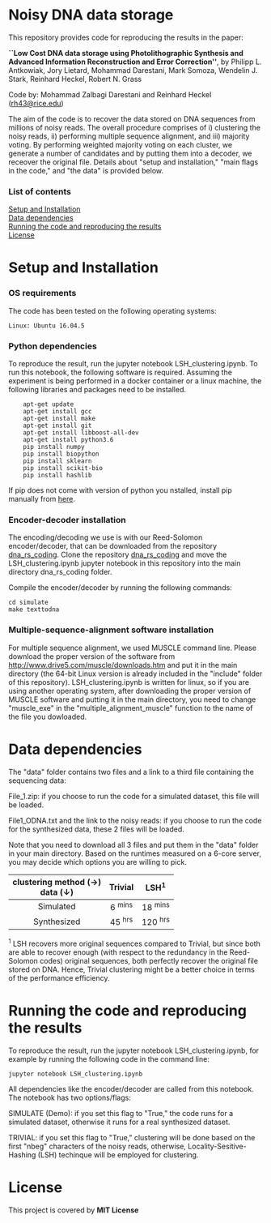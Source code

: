 # Noisy DNA data storage


This repository provides code for reproducing the results in the paper:

**``Low Cost DNA data storage using Photolithographic Synthesis and Advanced Information Reconstruction and Error Correction''**, by
Philipp L. Antkowiak, Jory Lietard, Mohammad Darestani, Mark Somoza, Wendelin J. Stark, Reinhard Heckel, Robert N. Grass

Code by: Mohammad Zalbagi Darestani and Reinhard Heckel (rh43@rice.edu)

The aim of the code is to recover the data stored on DNA sequences from millions of noisy reads. The overall procedure comprises of i) clustering the noisy reads, ii) performing multiple sequence alignment, and iii) majority voting. By performing weighted majority voting on each cluster, we generate a number of candidates and by putting them into a decoder, we receover the original file. Details about "setup and installation," "main flags in the code," and "the data" is provided below.

### List of contents
[Setup and Installation](#Setup-and-Installation) <br>
[Data dependencies](#Data-dependencies) <br>
[Running the code and reproducing the results](#Running-the-code-and-reproducing-the-results) <br>
[License](#License)

# Setup and Installation

### OS requirements
The code has been tested on the following operating systems:

	Linux: Ubuntu 16.04.5

### Python dependencies
To reproduce the result, run the jupyter notebook LSH_clustering.ipynb. To run this notebook, the following software is required. Assuming the experiment is being performed in a docker container or a linux machine, the following libraries and packages need to be installed.

        apt-get update
        apt-get install gcc
        apt-get install make
        apt-get install git
        apt-get install libboost-all-dev
        apt-get install python3.6
		pip install numpy
		pip install biopython
		pip install sklearn
		pip install scikit-bio
		pip install hashlib
		
If pip does not come with version of python you nstalled, install pip manually from [here](https://ehmatthes.github.io/pcc/chapter_12/installing_pip.html).

### Encoder-decoder installation
The encoding/decoding we use is with our Reed-Solomon encoder/decoder, that can be downloaded from the repository [dna_rs_coding](https://github.com/reinhardh/dna_rs_coding). Clone the repository [dna_rs_coding](https://github.com/reinhardh/dna_rs_coding) and move the LSH_clustering.ipynb jupyter notebook in this repository into the main directory dna_rs_coding folder.  

Compile the encoder/decoder by running the following commands:

	cd simulate
 	make texttodna

### Multiple-sequence-alignment software installation
For multiple sequence alignment, we used MUSCLE command line. Please download the proper version of the software from http://www.drive5.com/muscle/downloads.htm and put it in the main directory (the 64-bit Linux version is already included in the "include" folder of this repository). LSH_clustering.ipynb is written for linux, so if you are using another operating system, after downloading the proper version of MUSCLE software and putting it in the main directory, you need to change "muscle_exe" in the "multiple_alignment_muscle" function to the name of the file you dowloaded. 

# Data dependencies

The "data" folder contains two files and a link to a third file containing the sequencing data:

File_1.zip: if you choose to run the code for a simulated dataset, this file will be loaded.

File1_ODNA.txt and the link to the noisy reads: if you choose to run the code for the synthesized data, these 2 files will be loaded.

Note that you need to download all 3 files and put them in the "data" folder in your main directory.
Based on the runtimes measured on a 6-core server, you may decide which options you are willing to pick.

| clustering method (&#8594;) <br /> data (&#8595;)   | Trivial       	      | LSH<sup>1</sup>	   |
| :--------------------------------------------------:|:---------------------:|:------------------:|
| Simulated      		      		      | 6 <sup>mins</sup>     | 18 <sup>mins</sup> |
| Synthesized      		      		      | 45 <sup>hrs</sup>     | 120 <sup>hrs</sup> |

<sup>1</sup> LSH recovers more original sequences compared to Trivial, but since both are able to recover enough (with respect to the redundancy in the Reed-Solomon codes) original sequences, both perfectly recover the original file stored on DNA. Hence, Trivial clustering might be a better choice in terms of the performance efficiency.


# Running the code and reproducing the results

To reproduce the result, run the jupyter notebook LSH_clustering.ipynb, for example by running the following code in the command line:

`jupyter notebook LSH_clustering.ipynb`

All dependencies like the encoder/decoder are called from this notebook. The notebook has two options/flags:

SIMULATE (Demo): if you set this flag to "True," the code runs for a simulated dataset, otherwise it runs for a real synthesized dataset.

TRIVIAL: if you set this flag to "True," clustering will be done based on the first "nbeg" characters of the noisy reads, otherwise, Locality-Sesitive-Hashing (LSH) techinque will be employed for clustering.

# License

This project is covered by **MIT License**

